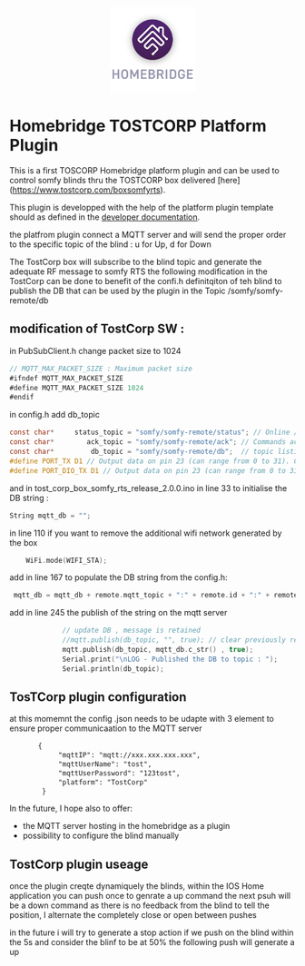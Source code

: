 
<p align="center">

<img src="https://github.com/homebridge/branding/raw/master/logos/homebridge-wordmark-logo-vertical.png" width="150">
</p>


# Homebridge TOSTCORP Platform Plugin

This is a first TOSCORP Homebridge platform plugin and can be used to control somfy blinds thru the TOSTCORP box delivered [here] (https://www.tostcorp.com/boxsomfyrts).

This plugin is developped with the help of the platform plugin template should as defined in the  [developer documentation](https://developers.homebridge.io/). 

the platfrom plugin connect a MQTT server and will send the proper order to the specific topic of the blind : u for Up, d for Down 

The TostCorp box will subscribe to the blind topic and generate the adequate RF message to somfy RTS 
the following modification in the TostCorp can be done to benefit of the confi.h definitqiton of teh blind to publish the DB that can be used by the plugin in the Topic /somfy/somfy-remote/db

## modification of TostCorp SW :
in  PubSubClient.h change packet size to 1024
```javascript
// MQTT_MAX_PACKET_SIZE : Maximum packet size
#ifndef MQTT_MAX_PACKET_SIZE
#define MQTT_MAX_PACKET_SIZE 1024
#endif
```
in config.h add db_topic
```c
const char*     status_topic = "somfy/somfy-remote/status"; // Online / offline
const char*        ack_topic = "somfy/somfy-remote/ack"; // Commands ack "id: 0x184623, cmd: u"
const char*         db_topic = "somfy/somfy-remote/db";  // topic listing the remotes
#define PORT_TX D1 // Output data on pin 23 (can range from 0 to 31). Check pin numbering on ESP8266.
#define PORT_DIO_TX D1 // Output data on pin 23 (can range from 0 to 31). Check pin numbering on ESP8266.
```
and in tost_corp_box_somfy_rts_release_2.0.0.ino 
in line 33 to initialise the DB string :
```c
String mqtt_db = "";
```
in line 110 if you want to remove the additional wifi network generated by the box
```c
    WiFi.mode(WIFI_STA);
```
add in line 167 to populate the DB string from the config.h:
```c
 mqtt_db = mqtt_db + remote.mqtt_topic + ":" + remote.id + ":" + remote.description + ":" + remote.device_group + "::"; 
``` 
add in line 245 the publish of the string on the mqtt server
```c
             // update DB , message is retained 
             //mqtt.publish(db_topic, "", true); // clear previously retain message
             mqtt.publish(db_topic, mqtt_db.c_str() , true);
             Serial.print("\nLOG - Published the DB to topic : ");
             Serial.println(db_topic);
```

## TosTCorp plugin configuration
at this momemnt the config .json needs to be udapte with 3 element to ensure proper communicaation to the MQTT server
```jason
       {
            "mqttIP": "mqtt://xxx.xxx.xxx.xxx",
            "mqttUserName": "tost",
            "mqttUserPassword": "123tost",
            "platform": "TostCorp"
        }
```

In the future, I hope also to offer:
 - the MQTT server hosting in the homebridge as a plugin
 - possibility to configure the blind manually

## TostCorp plugin useage

once the plugin creqte dynamiquely the blinds, within the IOS Home application you can push once to genrate a up command the next psuh will be a down command as there is no feedback from the blind to tell the position, I alternate the completely close or open between pushes

in the future i will try to generate a stop action if we push on the blind within the 5s and consider the blinf to be at 50% the following push will generate a up

